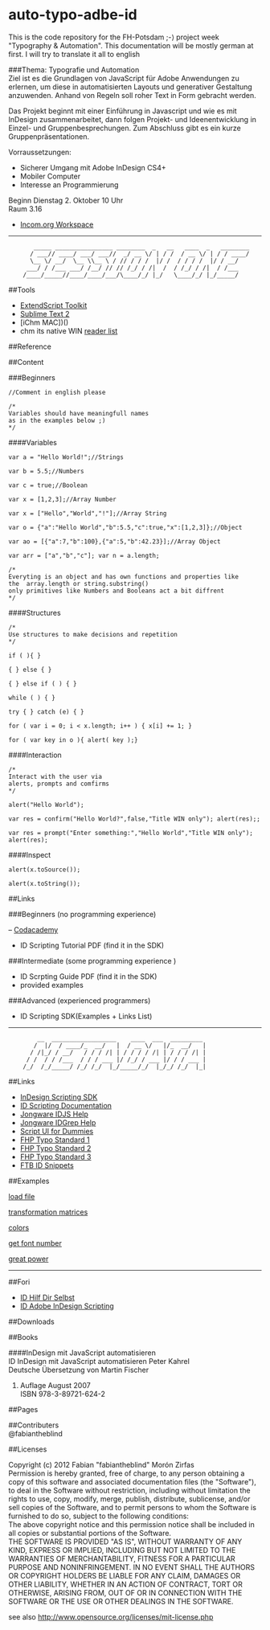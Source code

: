 auto-typo-adbe-id
=================

This is the code repository for the FH-Potsdam ;-⟩ project week "Typography & Automation". This documentation will be mostly german at first. I will try to translate it all to english  
  
  
###Thema: Typografie und Automation  
Ziel ist es die Grundlagen von JavaScript für Adobe Anwendungen zu erlernen, um diese in automatisierten Layouts und generativer Gestaltung anzuwenden. Anhand von Regeln soll roher Text in Form gebracht werden.  
  
Das Projekt beginnt mit einer Einführung in Javascript und wie es mit InDesign zusammenarbeitet, dann folgen Projekt- und Ideenentwicklung in Einzel- und Gruppenbesprechungen. Zum Abschluss gibt es ein kurze Gruppenpräsentationen.  
  
Vorraussetzungen:  

- Sicherer Umgang mit Adobe InDesign CS4+  
- Mobiler Computer  
- Interesse an Programmierung  
  
Beginn Dienstag 2. Oktober 10 Uhr  
Raum 3.16  
  
- [Incom.org Workspace](http://incom.org/workspace/3916#p103323)  

-----------------------  


    	   _____ ________________ ________  _   __   ____  _   ________
    	  / ___// ____/ ___/ ___//  _/ __ \/ | / /  / __ \/ | / / ____/
    	  \__ \/ __/  \__ \\__ \ / // / / /  |/ /  / / / /  |/ / __/   
    	 ___/ / /___ ___/ /__/ // // /_/ / /|  /  / /_/ / /|  / /___   
    	/____/_____//____/____/___/\____/_/ |_/   \____/_/ |_/_____/   
    	                                                               

##Tools  

- [ExtendScript Toolkit]()  
- [Sublime Text 2]()  
- [iChm MAC])() 
- chm its native WIN [reader list](http://blog.kowalczyk.info/articles/chm-reader-viewer-for-windows.html)  

##Reference  

##Content  

###Beginners  

`//Comment in english please`  

    /* 
    Variables should have meaningfull names
    as in the examples below ;)
    */

####Variables  

`var a = "Hello World!";//Strings`  

`var b = 5.5;//Numbers`  

`var c = true;//Boolean`  

`var x = [1,2,3];//Array Number`  

`var x = ["Hello","World","!"];//Array String`  

`var o = {"a":"Hello World","b":5.5,"c":true,"x":[1,2,3]};//Object`  

`var ao = [{"a":7,"b":100},{"a":5,"b":42.23}];//Array Object`  

`var arr = ["a","b","c"]; var n = a.length;`

    /*
    Everyting is an object and has own functions and properties like
    the  array.length or string.substring()
    only primitives like Numbers and Booleans act a bit diffrent 
    */

####Structures  

    /*
    Use structures to make decisions and repetition  
    */

`if ( ){ }`  

`{ } else { }`  

`{ } else if ( ) { }`  

`while ( ) { }`  

`try { } catch (e) { }`  

`for ( var i = 0; i < x.length; i++ ) { x[i] += 1; }`  

`for ( var key in o ){ alert( key );}`  

####Interaction  

    /*
    Interact with the user via
    alerts, prompts and comfirms
    */

`alert("Hello World");`  

`var res = confirm("Hello World?",false,"Title WIN only"); alert(res);;`  

`var res = prompt("Enter something:","Hello World","Title WIN only"); alert(res);`  

####Inspect  

`alert(x.toSource());`  

`alert(x.toString());`  

##Links  

###Beginners (no programming experience)  

– [Codacademy](http://www.codecademy.com)    
- ID Scripting Tutorial PDF (find it in the SDK)  

###Intermediate (some programming experience  )  

- ID Scrpting Guide PDF (find it in the SDK)  
- provided examples  

###Advanced (experienced programmers)  

- ID Scripting SDK(Examples + Links List)  


-----------------------  

    	    __  __________________    ____  ___  _________ 
    	   /  |/  / ____/_  __/   |  / __ \/   |/_  __/   |
    	  / /|_/ / __/   / / / /| | / / / / /| | / / / /| |
    	 / /  / / /___  / / / ___ |/ /_/ / ___ |/ / / ___ |
    	/_/  /_/_____/ /_/ /_/  |_/_____/_/  |_/_/ /_/  |_|


##Links  

- [InDesign Scripting SDK](http://www.adobe.com/devnet/indesign/sdk/eula_cs6.html)  
- [ID Scripting Documentation](http://www.adobe.com/devnet/indesign/documentation.html#idscripting)  
- [Jongware IDJS Help](http://www.jongware.com/idjshelp.html)  
- [Jongware IDGrep Help](http://www.jongware.com/idgrephelp.html)  
- [Script UI for Dummies](http://www.kahrel.plus.com/indesign/scriptui.html)  
- [FHP Typo Standard 1](http://fabiantheblind.github.com/theGrids/)  
- [FHP Typo Standard 2](http://fabiantheblind.github.com/TypoStandard/)  
- [FHP Typo Standard 3](http://fabiantheblind.github.com/NextTypoStandard/)  
- [FTB ID Snippets](http://fabiantheblind.github.com/IDSnippets/)  

##Examples  

[load file]()  
  
[transformation matrices]()  
  
[colors]()  
  
[get font number]()  
  
[great power]()  
  

-----------------------  

##Fori  

- [ID Hilf Dir Selbst](http://www.hilfdirselbst.ch/foren/Adobe_InDesign_Skriptwerkstatt_Forum_61.html)  
- [ID Adobe InDesign Scripting](http://forums.adobe.com/community/indesign/indesign_scripting)  

##Downloads  


##Books  

####InDesign mit JavaScript automatisieren  
ID InDesign mit JavaScript automatisieren Peter Kahrel  
Deutsche Übersetzung von Martin Fischer  
1. Auflage August 2007  
ISBN 978-3-89721-624-2  

##Pages  

##Contributers  
@fabiantheblind  

##Licenses  


Copyright (c)  2012 Fabian "fabiantheblind" Morón Zirfas  
Permission is hereby granted, free of charge, to any person obtaining a copy of this software and associated documentation files (the "Software"), to deal in the Software  without restriction, including without limitation the rights to use, copy, modify, merge, publish, distribute, sublicense, and/or sell copies of the Software, and to  permit persons to whom the Software is furnished to do so, subject to the following conditions:  
The above copyright notice and this permission notice shall be included in all copies or substantial portions of the Software.  
THE SOFTWARE IS PROVIDED "AS IS", WITHOUT WARRANTY OF ANY KIND, EXPRESS OR IMPLIED, INCLUDING BUT NOT LIMITED TO THE WARRANTIES OF MERCHANTABILITY, FITNESS FOR A  PARTICULAR PURPOSE AND NONINFRINGEMENT. IN NO EVENT SHALL THE AUTHORS OR COPYRIGHT HOLDERS BE LIABLE FOR ANY CLAIM, DAMAGES OR OTHER LIABILITY, WHETHER IN AN ACTION OF  CONTRACT, TORT OR OTHERWISE, ARISING FROM, OUT OF OR IN CONNECTION WITH THE SOFTWARE OR THE USE OR OTHER DEALINGS IN THE SOFTWARE.  

see also http://www.opensource.org/licenses/mit-license.php



